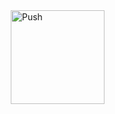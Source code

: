 <a href="https://gitpod.io/#https://github.com/javadasruas/curso-java-/tree/aula-001" style="padding: 10px;">
    <img src="https://gitpod.io/button/open-in-gitpod.svg" width="150" alt="Push" align="center">
</a>

